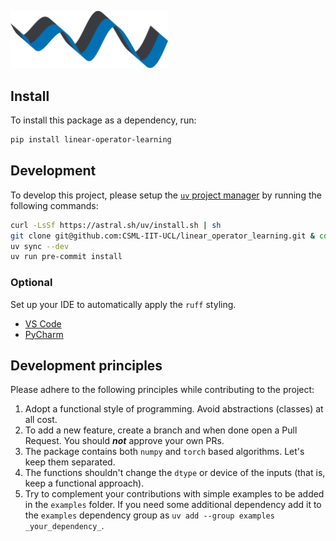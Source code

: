 <p align = "left">
  <img src="logo.svg" alt="SVG Image" style="width:50%;"/>
</p>

## Install

To install this package as a dependency, run:

```bash
pip install linear-operator-learning
```

## Development

To develop this project, please setup the [`uv` project manager](https://astral.sh/uv) by running the following commands:

```bash
curl -LsSf https://astral.sh/uv/install.sh | sh
git clone git@github.com:CSML-IIT-UCL/linear_operator_learning.git & cd linear_operator_learning
uv sync --dev
uv run pre-commit install
```

### Optional
Set up your IDE to automatically apply the `ruff` styling.
- [VS Code](https://marketplace.visualstudio.com/items?itemName=charliermarsh.ruff)
- [PyCharm](https://plugins.jetbrains.com/plugin/20574-ruff)

## Development principles

Please adhere to the following principles while contributing to the project:

1. Adopt a functional style of programming. Avoid abstractions (classes) at all cost.
2. To add a new feature, create a branch and when done open a Pull Request. You should _**not**_ approve your own PRs.
3. The package contains both `numpy` and `torch` based algorithms. Let's keep them separated.
4. The functions shouldn't change the `dtype` or device of the inputs (that is, keep a functional approach).
5. Try to complement your contributions with simple examples to be added in the `examples` folder. If you need some additional dependency add it to the `examples` dependency group as `uv add --group examples _your_dependency_`.